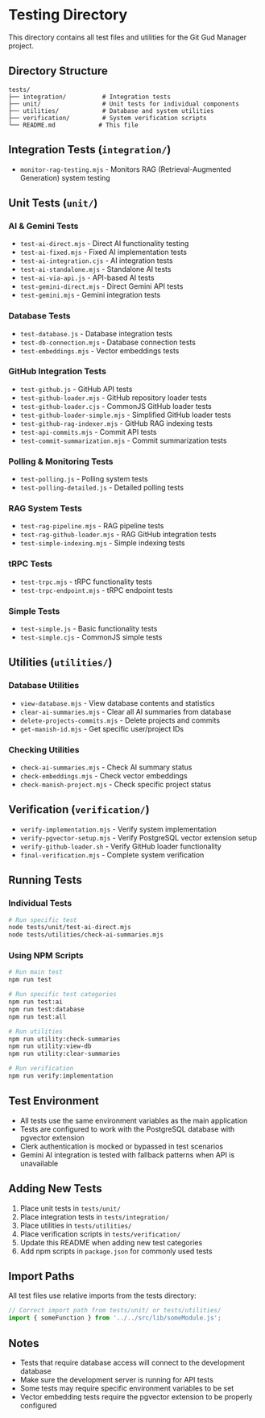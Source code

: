 # Testing Directory

This directory contains all test files and utilities for the Git Gud Manager project.

## Directory Structure

```
tests/
├── integration/          # Integration tests
├── unit/                 # Unit tests for individual components
├── utilities/            # Database and system utilities
├── verification/         # System verification scripts
└── README.md            # This file
```

## Integration Tests (`integration/`)

- `monitor-rag-testing.mjs` - Monitors RAG (Retrieval-Augmented Generation) system testing

## Unit Tests (`unit/`)

### AI & Gemini Tests
- `test-ai-direct.mjs` - Direct AI functionality testing
- `test-ai-fixed.mjs` - Fixed AI implementation tests
- `test-ai-integration.cjs` - AI integration tests
- `test-ai-standalone.mjs` - Standalone AI tests
- `test-ai-via-api.js` - API-based AI tests
- `test-gemini-direct.mjs` - Direct Gemini API tests
- `test-gemini.mjs` - Gemini integration tests

### Database Tests
- `test-database.js` - Database integration tests
- `test-db-connection.mjs` - Database connection tests
- `test-embeddings.mjs` - Vector embeddings tests

### GitHub Integration Tests
- `test-github.js` - GitHub API tests
- `test-github-loader.mjs` - GitHub repository loader tests
- `test-github-loader.cjs` - CommonJS GitHub loader tests
- `test-github-loader-simple.mjs` - Simplified GitHub loader tests
- `test-github-rag-indexer.mjs` - GitHub RAG indexing tests
- `test-api-commits.mjs` - Commit API tests
- `test-commit-summarization.mjs` - Commit summarization tests

### Polling & Monitoring Tests
- `test-polling.js` - Polling system tests
- `test-polling-detailed.js` - Detailed polling tests

### RAG System Tests
- `test-rag-pipeline.mjs` - RAG pipeline tests
- `test-rag-github-loader.mjs` - RAG GitHub integration tests
- `test-simple-indexing.mjs` - Simple indexing tests

### tRPC Tests
- `test-trpc.mjs` - tRPC functionality tests
- `test-trpc-endpoint.mjs` - tRPC endpoint tests

### Simple Tests
- `test-simple.js` - Basic functionality tests
- `test-simple.cjs` - CommonJS simple tests

## Utilities (`utilities/`)

### Database Utilities
- `view-database.mjs` - View database contents and statistics
- `clear-ai-summaries.mjs` - Clear all AI summaries from database
- `delete-projects-commits.mjs` - Delete projects and commits
- `get-manish-id.mjs` - Get specific user/project IDs

### Checking Utilities
- `check-ai-summaries.mjs` - Check AI summary status
- `check-embeddings.mjs` - Check vector embeddings
- `check-manish-project.mjs` - Check specific project status

## Verification (`verification/`)

- `verify-implementation.mjs` - Verify system implementation
- `verify-pgvector-setup.mjs` - Verify PostgreSQL vector extension setup
- `verify-github-loader.sh` - Verify GitHub loader functionality
- `final-verification.mjs` - Complete system verification

## Running Tests

### Individual Tests
```bash
# Run specific test
node tests/unit/test-ai-direct.mjs
node tests/utilities/check-ai-summaries.mjs
```

### Using NPM Scripts
```bash
# Run main test
npm run test

# Run specific test categories
npm run test:ai
npm run test:database
npm run test:all

# Run utilities
npm run utility:check-summaries
npm run utility:view-db
npm run utility:clear-summaries

# Run verification
npm run verify:implementation
```

## Test Environment

- All tests use the same environment variables as the main application
- Tests are configured to work with the PostgreSQL database with pgvector extension
- Clerk authentication is mocked or bypassed in test scenarios
- Gemini AI integration is tested with fallback patterns when API is unavailable

## Adding New Tests

1. Place unit tests in `tests/unit/`
2. Place integration tests in `tests/integration/`
3. Place utilities in `tests/utilities/`
4. Place verification scripts in `tests/verification/`
5. Update this README when adding new test categories
6. Add npm scripts in `package.json` for commonly used tests

## Import Paths

All test files use relative imports from the tests directory:
```javascript
// Correct import path from tests/unit/ or tests/utilities/
import { someFunction } from '../../src/lib/someModule.js';
```

## Notes

- Tests that require database access will connect to the development database
- Make sure the development server is running for API tests
- Some tests may require specific environment variables to be set
- Vector embedding tests require the pgvector extension to be properly configured

